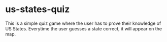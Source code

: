 # us-states-quiz
This is a simple quiz game where the user has to prove their knowledge of US States.
Everytime the user guesses a state correct, it will appear on the map.
